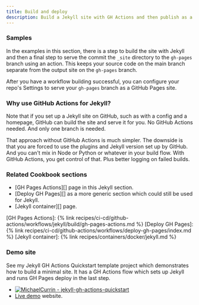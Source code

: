 ```yaml
---
title: Build and deploy
description: Build a Jekyll site with GH Actions and then publish as a GH Pages site
---
```


### Samples

In the examples in this section, there is a step to build the site with Jekyll and then a final step to serve the commit the `_site` directory to the `gh-pages` branch using an action. This keeps your source code on the main branch separate from the output site on the `gh-pages` branch.

After you have a workflow building successful, you can configure your repo's Settings to serve your `gh-pages` branch as a GitHub Pages site.

### Why use GitHub Actions for Jekyll?

Note that if you set up a Jekyll site on GitHub, such as with a config and a homepage, GitHub can build the site and serve it for you. No GitHub Actions needed. And only one branch is needed.

That approach without GitHub Actions is much simpler. The downside is that you are forced to use the plugins and Jekyll version set up by GitHub. And you can't mix in Node or Python or whatever in your build flow. With GitHub Actions, you get control of that. Plus better logging on failed builds.

### Related Cookbook sections

- [GH Pages Actions][] page in this Jekyll section.
- [Deploy GH Pages][] as a more generic section which could still be used for Jekyll.
- [Jekyll container][] page.

[GH Pages Actions]: {% link recipes/ci-cd/github-actions/workflows/jekyll/build/gh-pages-actions.md %}
[Deploy GH Pages]: {% link recipes/ci-cd/github-actions/workflows/deploy-gh-pages/index.md %}
[Jekyll container]: {% link recipes/containers/docker/jekyll.md %}

### Demo site

See my Jekyll GH Actions Quickstart template project which demonstrates how to build a minimal site. It has a GH Actions flow which sets up Jekyll and runs GH Pages deploy in the last step.

- [![MichaelCurrin - jekyll-gh-actions-quickstart](https://img.shields.io/static/v1?label=MichaelCurrin&message=jekyll-gh-actions-quickstart&color=blue&logo=github)](https://github.com/MichaelCurrin/jekyll-gh-actions-quickstart)
- [Live demo](https://michaelcurrin.github.io/jekyll-gh-actions-quickstart/) website.
